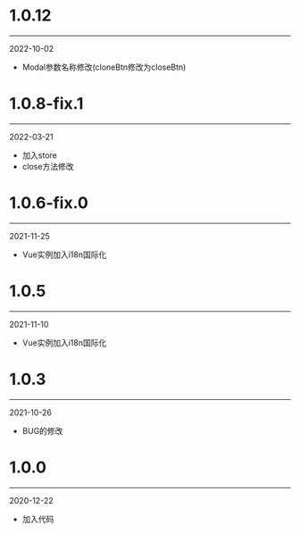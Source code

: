 # 1.0.12

***

2022-10-02

* Modal参数名称修改(cloneBtn修改为closeBtn)

# 1.0.8-fix.1

***

2022-03-21

* 加入store
* close方法修改

# 1.0.6-fix.0

***

2021-11-25

* Vue实例加入i18n国际化

# 1.0.5

***

2021-11-10

* Vue实例加入i18n国际化

# 1.0.3

***

2021-10-26

* BUG的修改

# 1.0.0

***

2020-12-22

* 加入代码
